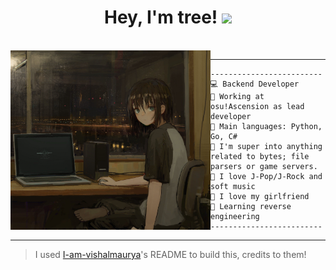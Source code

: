 <h1 align="center">
Hey, I'm tree!
  <img src="https://media.giphy.com/media/hvRJCLFzcasrR4ia7z/giphy.gif" width="30"></h1>
<br/>

<img align="left" src="https://github.com/ascenttree/ascenttree/blob/main/cropped_image.png" alt="" width="320" />
<hr>

```
-------------------------
💻 Backend Developer
🔭 Working at osu!Ascension as lead developer
🌟 Main languages: Python, Go, C#
📝 I'm super into anything related to bytes; file parsers or game servers.
🎵 I love J-Pop/J-Rock and soft music
💖 I love my girlfriend
🌱 Learning reverse engineering
-------------------------
```
<hr>

> I used  [I-am-vishalmaurya](https://github.com/I-am-vishalmaurya)'s README to build this, credits to them!
